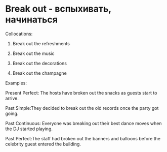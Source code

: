 # Break out - вспыхивать, начинаться



Collocations:

1. Break out the refreshments

2. Break out the music

3. Break out the decorations 

4. Break out the champagne

Examples:

 Present Perfect: The hosts have broken out the snacks as guests start to arrive.

Past Simple:They decided to break out the old records once the party got going.  

Past Continuous: Everyone was breaking out their best dance moves when the DJ started playing.

Past Perfect:The staff had broken out the banners and balloons before the celebrity guest entered the building.